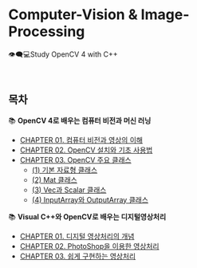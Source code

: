 # Computer-Vision & Image-Processing
👁️‍🗨️💻Study OpenCV 4 with C++

<br/>

## 목차
📚 **OpenCV 4로 배우는 컴퓨터 비전과 머신 러닝**
* [CHAPTER 01. 컴퓨터 비전과 영상의 이해](https://github.com/cje172/Computer-Vision_Image-Processing/blob/main/Computer%20Vision/CHAPTER_01/study.md)
* [CHAPTER 02. OpenCV 설치와 기초 사용법](https://github.com/cje172/Computer-Vision_Image-Processing/blob/main/Computer%20Vision/CHAPTER_02/study.md)
* [CHAPTER 03. OpenCV 주요 클래스](https://github.com/cje172/Computer-Vision_Image-Processing/blob/main/Computer%20Vision/CHAPTER_03)
  * [(1) 기본 자료형 클래스](https://github.com/cje172/Computer-Vision_Image-Processing/blob/main/Computer%20Vision/CHAPTER_03/study_1.md)
  * [(2) Mat 클래스](https://github.com/cje172/Computer-Vision_Image-Processing/blob/main/Computer%20Vision/CHAPTER_03/study_2.md)
  * [(3) Vec과 Scalar 클래스](https://github.com/cje172/Computer-Vision_Image-Processing/blob/main/Computer%20Vision/CHAPTER_03)
  * [(4) InputArray와 OutputArray 클래스](https://github.com/cje172/Computer-Vision_Image-Processing/blob/main/Computer%20Vision/CHAPTER_03)

📚 **Visual C++와 OpenCV로 배우는 디지털영상처리**
* [CHAPTER 01. 디지털 영상처리의 개념](https://github.com/cje172/Computer-Vision_Image-Processing/blob/main/Image%20Processing/CHAPTER_01/study.md)
* [CHAPTER 02. PhotoShop을 이용한 영상처리](https://github.com/cje172/Computer-Vision_Image-Processing/blob/main/Image%20Processing/CHAPTER_02/study.md)
* [CHAPTER 03. 쉽게 구현하는 영상처리](https://github.com/cje172/Computer-Vision_Image-Processing/tree/main/Image%20Processing/CHAPTER_03/study.md)
